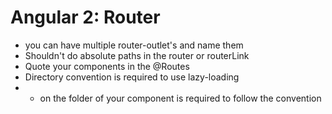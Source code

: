 # Angular 2: Router

- you can have multiple router-outlet's and name them
- Shouldn't do absolute paths in the router or routerLink
- Quote your components in the @Routes
- Directory convention is required to use lazy-loading
- + on the folder of your component is required to follow the convention

